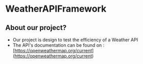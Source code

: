 # WeatherAPIFramework

## About our project?
- Our project is design to test the efficiency of a Weather API
- The API's documentation can be found on : [https://openweathermap.org/current] (https://openweathermap.org/current)
